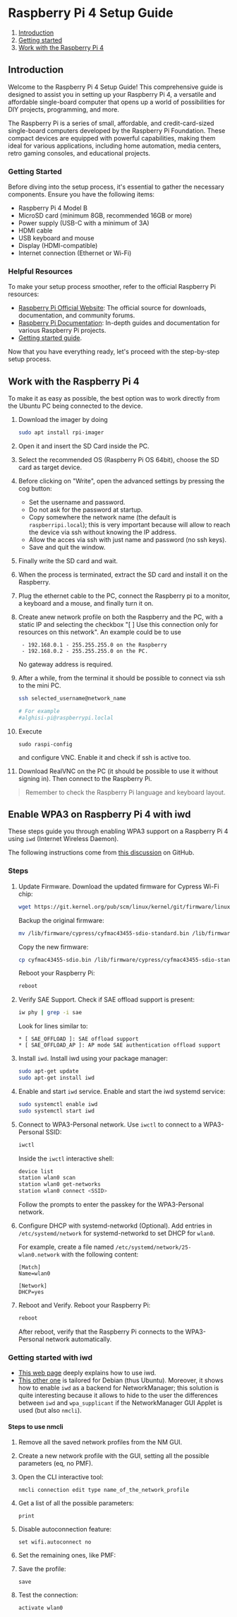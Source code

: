 # Raspberry Pi 4 Setup Guide

1. [Introduction](#introduction)
2. [Getting started](#getting-started)
3. [Work with the Raspberry Pi 4](work-with-the-raspberry-pi-4)


## Introduction

Welcome to the Raspberry Pi 4 Setup Guide! This comprehensive guide is designed to assist you in setting up your Raspberry Pi 4, a versatile and affordable single-board computer that opens up a world of possibilities for DIY projects, programming, and more.

The Raspberry Pi is a series of small, affordable, and credit-card-sized single-board computers developed by the Raspberry Pi Foundation. These compact devices are equipped with powerful capabilities, making them ideal for various applications, including home automation, media centers, retro gaming consoles, and educational projects.

### Getting Started

Before diving into the setup process, it's essential to gather the necessary components. Ensure you have the following items:

- Raspberry Pi 4 Model B
- MicroSD card (minimum 8GB, recommended 16GB or more)
- Power supply (USB-C with a minimum of 3A)
- HDMI cable
- USB keyboard and mouse
- Display (HDMI-compatible)
- Internet connection (Ethernet or Wi-Fi)

### Helpful Resources

To make your setup process smoother, refer to the official Raspberry Pi resources:

- [Raspberry Pi Official Website](https://www.raspberrypi.org/): The official source for downloads, documentation, and community forums.
- [Raspberry Pi Documentation](https://www.raspberrypi.org/documentation/): In-depth guides and documentation for various Raspberry Pi projects.
- [Getting started guide](https://www.raspberrypi.com/documentation/computers/getting-started.html).

Now that you have everything ready, let's proceed with the step-by-step setup process.

## Work with the Raspberry Pi 4

To make it as easy as possible, the best option was to work directly from the Ubuntu PC being connected to the device.

1. Download the imager by doing
    ```bash
    sudo apt install rpi-imager
    ```
2. Open it and insert the SD Card inside the PC.
3. Select the recommended OS (Raspberry Pi OS 64bit), choose the SD card as target device.
4. Before clicking on "Write", open the advanced settings by pressing the cog button:
    - Set the username and password.
    - Do not ask for the password at startup.
    - Copy somewhere the network name (the default is `raspberripi.local`); this is very important because will allow to reach the device via ssh without knowing the IP address.
    - Allow the acces via ssh with just name and password (no ssh keys).
    - Save and quit the window.
5. Finally write the SD card and wait.
6. When the process is terminated, extract the SD card and install it on the Raspberry.
7. Plug the ethernet cable to the PC, connect the Raspberry pi to a monitor, a keyboard and a mouse, and finally turn it on.
8. Create anew network profile on both the Raspberry and the PC, with a static IP and selecting the checkbox "[ ] Use this connection only for resources on this network".
    An example could be to use

        - 192.168.0.1 - 255.255.255.0 on the Raspberry
        - 192.168.0.2 - 255.255.255.0 on the PC.

    No gateway address is required.

9. After a while, from the terminal it should be possible to connect via ssh to the mini PC.
    ```bash
    ssh selected_username@network_name
    
    # For example
    #alghisi-pi@raspberrypi.loclal
    ```

10. Execute
    ```
    sudo raspi-config
    ```
    and configure VNC. Enable it and check if ssh is active too.

11. Download RealVNC on the PC (it should be possible to use it without signing in).
    Then connect to the Raspberry Pi.

> Remember to check the Raspberry Pi language and keyboard layout.

## Enable WPA3 on Raspberry Pi 4 with iwd

These steps guide you through enabling WPA3 support on a Raspberry Pi 4 using `iwd` (Internet Wireless Daemon).

The following instructions come from [this discussion](https://github.com/raspberrypi/linux/issues/4718#issuecomment-1679315254) on GitHub.

### Steps

1. Update Firmware. Download the updated firmware for Cypress Wi-Fi chip:

    ```bash
    wget https://git.kernel.org/pub/scm/linux/kernel/git/firmware/linux-firmware.git/plain/cypress/cyfmac43455-sdio.bin
    ```

    Backup the original firmware:

    ```bash
    mv /lib/firmware/cypress/cyfmac43455-sdio-standard.bin /lib/firmware/cypress/cyfmac43455-sdio-standard.bin.orig
    ```

    Copy the new firmware:

    ```bash
    cp cyfmac43455-sdio.bin /lib/firmware/cypress/cyfmac43455-sdio-standard.bin
    ```

    Reboot your Raspberry Pi:

    ```bash
    reboot
    ```

2. Verify SAE Support. Check if SAE offload support is present:

    ```bash
    iw phy | grep -i sae
    ```

    Look for lines similar to:

    ```
    * [ SAE_OFFLOAD ]: SAE offload support
    * [ SAE_OFFLOAD_AP ]: AP mode SAE authentication offload support
    ```

3. Install `iwd`. Install iwd using your package manager:

    ```bash
    sudo apt-get update
    sudo apt-get install iwd
    ```

4. Enable and start `iwd` service. Enable and start the iwd systemd service:

    ```bash
    sudo systemctl enable iwd
    sudo systemctl start iwd
    ```

5. Connect to WPA3-Personal network. Use `iwctl` to connect to a WPA3-Personal SSID:

    ```bash
    iwctl
    ```

    Inside the `iwctl` interactive shell:

    ```bash
    device list
    station wlan0 scan
    station wlan0 get-networks
    station wlan0 connect <SSID>
    ```

    Follow the prompts to enter the passkey for the WPA3-Personal network.

6. Configure DHCP with systemd-networkd (Optional). Add entries in `/etc/systemd/network` for systemd-networkd to set DHCP for `wlan0`.

    For example, create a file named `/etc/systemd/network/25-wlan0.network` with the following content:

    ```plaintext
    [Match]
    Name=wlan0

    [Network]
    DHCP=yes
    ```

7. Reboot and Verify. Reboot your Raspberry Pi:

    ```bash
    reboot
    ```

    After reboot, verify that the Raspberry Pi connects to the WPA3-Personal network automatically.

### Getting started with iwd

- [This web page](https://wiki.archlinux.org/title/iwd) deeply explains how to use iwd.
- [This other one](https://wiki.debian.org/NetworkManager/iwd) is tailored for Debian (thus Ubuntu). Moreover, it shows how to enable `iwd` as a backend for NetworkManager; this solution is quite interesting because it allows to hide to the user the differences between `iwd` and `wpa_supplicant` if the NetworkManager GUI Applet is used (but also `nmcli`).

#### Steps to use nmcli

1. Remove all the saved network profiles from the NM GUI.

2. Create a new network profile with the GUI, setting all the possible parameters (eq, no PMF).

3. Open the CLI interactive tool:
    ```
    nmcli connection edit type name_of_the_network_profile
    ```

3. Get a list of all the possible parameters:
    ```
    print
    ```

4. Disable autoconnection feature:
    ```
    set wifi.autoconnect no
    ```

5. Set the remaining ones, like PMF:

6. Save the profile:
    ```
    save
    ```

7. Test the connection:
    ```
    activate wlan0
    ```

